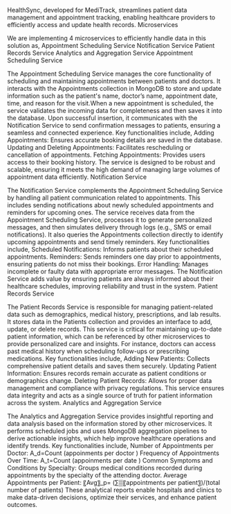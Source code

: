 HealthSync, developed for MediTrack, streamlines patient data management and appointment tracking, enabling healthcare providers to efficiently access and update health records.
Microservices

We are implementing 4 microservices to efficiently handle data in this solution as,
	Appointment Scheduling Service
	Notification Service
	Patient Records Service
	Analytics and Aggregation Service
Appointment Scheduling Service

The Appointment Scheduling Service manages the core functionality of scheduling and maintaining appointments between patients and doctors. It interacts with the Appointments collection in MongoDB to store and update information such as the patient's name, doctor’s name, appointment date, time, and reason for the visit.When a new appointment is scheduled, the service validates the incoming data for completeness and then saves it into the database. Upon successful insertion, it communicates with the Notification Service to send confirmation messages to patients, ensuring a seamless and connected experience. Key functionalities include,
	Adding Appointments: Ensures accurate booking details are saved in the database.
	Updating and Deleting Appointments: Facilitates rescheduling or cancellation of appointments.
	Fetching Appointments: Provides users access to their booking history.
The service is designed to be robust and scalable, ensuring it meets the high demand of managing large volumes of appointment data efficiently.
Notification Service

The Notification Service complements the Appointment Scheduling Service by handling all patient communication related to appointments. This includes sending notifications about newly scheduled appointments and reminders for upcoming ones.
The service receives data from the Appointment Scheduling Service, processes it to generate personalized messages, and then simulates delivery through logs (e.g., SMS or email notifications). It also queries the Appointments collection directly to identify upcoming appointments and send timely reminders. Key functionalities include,
	Scheduled Notifications: Informs patients about their scheduled appointments.
	Reminders: Sends reminders one day prior to appointments, ensuring patients do not miss their bookings.
	Error Handling: Manages incomplete or faulty data with appropriate error messages.
The Notification Service adds value by ensuring patients are always informed about their healthcare schedules, improving reliability and trust in the system.
Patient Records Service

The Patient Records Service is responsible for managing patient-related data such as demographics, medical history, prescriptions, and lab results. It stores data in the Patients collection and provides an interface to add, update, or delete records.
This service is critical for maintaining up-to-date patient information, which can be referenced by other microservices to provide personalized care and insights. For instance, doctors can access past medical history when scheduling follow-ups or prescribing medications. Key functionalities include,
	Adding New Patients: Collects comprehensive patient details and saves them securely.
	Updating Patient Information: Ensures records remain accurate as patient conditions or demographics change.
	Deleting Patient Records: Allows for proper data management and compliance with privacy regulations.
This service ensures data integrity and acts as a single source of truth for patient information across the system.
Analytics and Aggregation Service

The Analytics and Aggregation Service provides insightful reporting and data analysis based on the information stored by other microservices. It performs scheduled jobs and uses MongoDB aggregation pipelines to derive actionable insights, which help improve healthcare operations and identify trends. Key functionalities include,
	Number of Appointments per Doctor:
A_d=Count (appoinments per doctor )
	Frequency of Appointments Over Time:
A_t=Count (appoinments per date )
	Common Symptoms and Conditions by Specialty:
Groups medical conditions recorded during appointments by the specialty of the attending doctor.
	Average Appointments per Patient:
〖Avg〗_p=  (∑▒〖appointments per patient〗)/(total number of patients)
These analytical reports enable hospitals and clinics to make data-driven decisions, optimize their services, and enhance patient outcomes.

